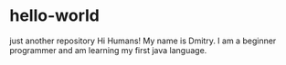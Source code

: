 # hello-world
just another repository
Hi Humans!
My name is Dmitry. I am a beginner programmer and am learning my first java language.
